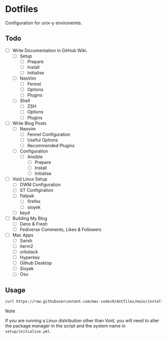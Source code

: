 # Dotfiles

Configuration for unix-y environemts.

## Todo

- [ ] Write Documentation in GitHub Wiki.
  - [ ] Setup
    - [ ] Prepare
    - [ ] Install
    - [ ] Initialise
  - [ ] NeoVim
    - [ ] Fennel
    - [ ] Options
    - [ ] Plugins
  - [ ] Shell
    - [ ] ZSH
    - [ ] Options
    - [ ] Plugins
- [ ] Write Blog Posts
  - [ ] Neovim
    - [ ] Fennel Configuration
    - [ ] Useful Options
    - [ ] Recommended Plugins
  - [ ] Configuration
    - [ ] Ansible
      - [ ] Prepare
      - [ ] Install
      - [ ] Initialise
- [ ] Void Linux Setup
   - [ ] DWM Configuration
   - [ ] ST Configiration
  - [ ] flatpak
    - [ ] firefox
    - [ ] sioyek
  - [ ] keyd
 - [ ] Building My Blog
   - [ ] Deno & Fresh
   - [ ] Fediverse Comments, Likes & Followers
- [ ] Mac Apps
  - [ ] Swish
  - [ ] iterm2
  - [ ] orbstack
  - [ ] Hyperkey
  - [ ] Github Desktop
  - [ ] Sioyek
  - [ ] Osu

## Usage

```sh
curl https://raw.githubusercontent.com/mac-codes9/dotfiles/main/install.sh | sh
```

> [!NOTE] 
> If you are running a Linux distribution other than Void, you will need
> to alter the package manager in the script and the system name in
> `setup/initialise.yml`.
